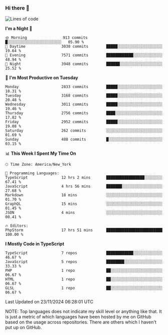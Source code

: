 ### Hi there 👋

<!--
**LynxJinxxy/LynxJinxxy** is a ✨ _special_ ✨ repository because its `README.md` (this file) appears on your GitHub profile.

Here are some ideas to get you started:

- 🔭 I’m currently working on ...
- 🌱 I’m currently learning ...
- 👯 I’m looking to collaborate on ...
- 🤔 I’m looking for help with ...
- 💬 Ask me about ...
- 📫 How to reach me: ...
- 😄 Pronouns: ...
- ⚡ Fun fact: ...
-->

<!--START_SECTION:waka-->
![Lines of code](https://img.shields.io/badge/From%20Hello%20World%20I%27ve%20Written-32.2%20million%20lines%20of%20code-blue)

**I'm a Night 🦉** 

```text
🌞 Morning                913 commits         █░░░░░░░░░░░░░░░░░░░░░░░░   05.90 % 
🌆 Daytime                3038 commits        █████░░░░░░░░░░░░░░░░░░░░   19.64 % 
🌃 Evening                7571 commits        ████████████░░░░░░░░░░░░░   48.94 % 
🌙 Night                  3948 commits        ██████░░░░░░░░░░░░░░░░░░░   25.52 % 
```
📅 **I'm Most Productive on Tuesday** 

```text
Monday                   2833 commits        █████░░░░░░░░░░░░░░░░░░░░   18.31 % 
Tuesday                  3168 commits        █████░░░░░░░░░░░░░░░░░░░░   20.48 % 
Wednesday                3011 commits        █████░░░░░░░░░░░░░░░░░░░░   19.46 % 
Thursday                 2756 commits        ████░░░░░░░░░░░░░░░░░░░░░   17.82 % 
Friday                   2952 commits        █████░░░░░░░░░░░░░░░░░░░░   19.08 % 
Saturday                 262 commits         ░░░░░░░░░░░░░░░░░░░░░░░░░   01.69 % 
Sunday                   488 commits         █░░░░░░░░░░░░░░░░░░░░░░░░   03.15 % 
```


📊 **This Week I Spent My Time On** 

```text
🕑︎ Time Zone: America/New_York

💬 Programming Languages: 
TypeScript               12 hrs 2 mins       █████████████████░░░░░░░░   67.41 % 
JavaScript               4 hrs 56 mins       ███████░░░░░░░░░░░░░░░░░░   27.68 % 
Markdown                 18 mins             ░░░░░░░░░░░░░░░░░░░░░░░░░   01.70 % 
GraphQL                  15 mins             ░░░░░░░░░░░░░░░░░░░░░░░░░   01.45 % 
JSON                     4 mins              ░░░░░░░░░░░░░░░░░░░░░░░░░   00.41 % 

🔥 Editors: 
PhpStorm                 17 hrs 51 mins      █████████████████████████   100.00 % 
```

**I Mostly Code in TypeScript** 

```text
TypeScript               7 repos             ████████████░░░░░░░░░░░░░   46.67 % 
JavaScript               5 repos             ████████░░░░░░░░░░░░░░░░░   33.33 % 
PHP                      1 repo              ██░░░░░░░░░░░░░░░░░░░░░░░   06.67 % 
HTML                     1 repo              ██░░░░░░░░░░░░░░░░░░░░░░░   06.67 % 
GLSL                     1 repo              ██░░░░░░░░░░░░░░░░░░░░░░░   06.67 % 
```




 Last Updated on 23/11/2024 06:28:01 UTC
<!--END_SECTION:waka-->
NOTE: Top languages does not indicate my skill level or anything like that. It is just a metric of which languages have been hosted by me on GitHub based on the usage across repositories. There are others which I haven't put up on GitHub.
